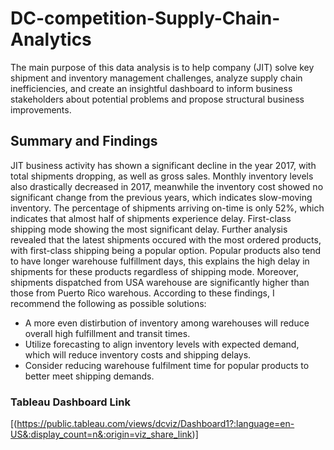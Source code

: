 # DC-competition-Supply-Chain-Analytics

The main purpose of this data analysis is to help company (JIT) solve key shipment and inventory management challenges, analyze supply chain inefficiencies, and create an insightful dashboard to inform business stakeholders about potential problems and propose structural business improvements. 

## Summary and Findings

JIT business activity has shown a significant decline in the year 2017, with total shipments dropping, as well as gross sales. Monthly inventory levels also drastically decreased in 2017, meanwhile the inventory cost showed no significant change from the previous years, which indicates slow-moving inventory. The percentage of shipments arriving on-time is only 52%, which indicates that almost half of shipments experience delay. First-class shipping mode showing the most significant delay. Further analysis revealed that the latest shipments occured with the most ordered products, with first-class shipping being a popular option. Popular products also tend to have longer warehouse fulfillment days, this explains the high delay in shipments for these products regardless of shipping mode. Moreover, shipments dispatched from USA warehouse are significantly higher than those from Puerto Rico warehous. According to these findings, I recommend the following as possible solutions:
- A more even distirbution of inventory among warehouses will reduce overall high fulfillment and transit times.
- Utilize forecasting to align inventory levels with expected demand, which will reduce inventory costs and shipping delays.
- Consider reducing warehouse fulfilment time for popular products to better meet shipping demands. 

### Tableau Dashboard Link
[(https://public.tableau.com/views/dcviz/Dashboard1?:language=en-US&:display_count=n&:origin=viz_share_link)]
